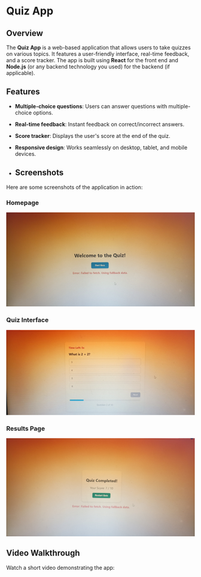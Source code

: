 # Quiz App

## Overview
The **Quiz App** is a web-based application that allows users to take quizzes on various topics. It features a user-friendly interface, real-time feedback, and a score tracker. The app is built using **React** for the front end and **Node.js** (or any backend technology you used) for the backend (if applicable).

## Features
- **Multiple-choice questions**: Users can answer questions with multiple-choice options.
- **Real-time feedback**: Instant feedback on correct/incorrect answers.
- **Score tracker**: Displays the user's score at the end of the quiz.
- **Responsive design**: Works seamlessly on desktop, tablet, and mobile devices.

- ## Screenshots
Here are some screenshots of the application in action:

### Homepage
![Homepage](screenshots/Homepage.jpg)

### Quiz Interface
![Quiz Interface](screenshots/QuizInterface.jpg)

### Results Page
![Results Page](screenshots/ResultsPage.jpg)

## Video Walkthrough
Watch a short video demonstrating the app:
